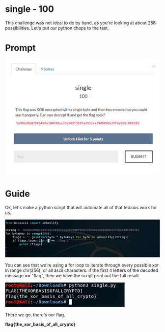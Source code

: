 # single - 100
This challenge was not ideal to do by hand, as you're looking at about 256 possibilities. Let's put our python chops to the test.

# Prompt

![alt text](https://github.com/Jhayes97/MCCC2017-Walkthrough/blob/master/src/sin1.PNG "single")


# Guide

Ok, let's make a python script that will automate all of that tedious work for us.

![alt text](https://github.com/Jhayes97/MCCC2017-Walkthrough/blob/master/src/sin2.PNG "single")

You can see that we're using a for loop to iterate through every possible xor in range chr(256), or all ascii characters. If the first 4 letters of the decoded message == "flag", then we have the script print out the full result


![alt text](https://github.com/Jhayes97/MCCC2017-Walkthrough/blob/master/src/sin3.PNG "single")


There we go, there's our flag.

**flag{the_xor_basis_of_all_crypto}**

